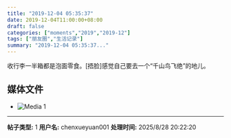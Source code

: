 ```yaml
---
title: "2019-12-04 05:35:37"
date: 2019-12-04T11:00:00+08:00
draft: false
categories: ["moments","2019","2019-12"]
tags: ["朋友圈","生活记录"]
summary: "2019-12-04 05:35:37..."
---
```


收行李一半箱都是泡面零食。[捂脸]感觉自己要去一个“千山鸟飞绝”的地儿。

## 媒体文件

- ![Media 1](/Moments/photos/2019-12-04/201912040535370.jpg)

---

**帖子类型:** 1
**用户名:** chenxueyuan001
**处理时间:** 2025/8/28 20:22:20